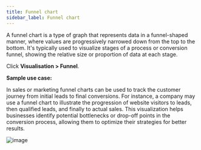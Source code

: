 ```yaml
---
title: Funnel chart 
sidebar_label: Funnel chart
---
```




A funnel chart is a type of graph that represents data in a funnel-shaped manner, where values are progressively narrowed down from the top to the bottom. It's typically used to visualize stages of a process or conversion funnel, showing the relative size or proportion of data at each stage.

Click **Visualisation > Funnel**.

**Sample use case:**

In sales or marketing funnel charts can be used to track the customer journey from initial leads to final conversions. For instance, a company may use a funnel chart to illustrate the progression of website visitors to leads, then qualified leads, and finally to actual sales. This visualization helps businesses identify potential bottlenecks or drop-off points in the conversion process, allowing them to optimize their strategies for better results.


![image](https://imgur.com/XrcBjo6.png)


